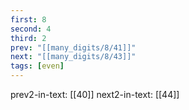 ```yaml
---
first: 8
second: 4
third: 2
prev: "[[many_digits/8/41]]"
next: "[[many_digits/8/43]]"
tags: [even]
---
```

prev2-in-text: [[40]]
next2-in-text: [[44]]
